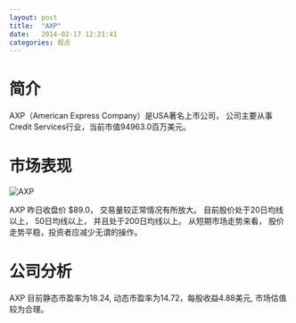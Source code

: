 ```yaml
---
layout: post
title:  "AXP"
date:   2014-02-17 12:21:41
categories: 观点
---
```


# 简介
AXP（American Express Company）是USA著名上市公司，
公司主要从事Credit Services行业，当前市值94963.0百万美元。

# 市场表现

![AXP](http://finviz.com/chart.ashx?t=AXP&ty=c&ta=1&p=d&s=l)

AXP 昨日收盘价 $89.0，
交易量较正常情况有所放大。
目前股价处于20日均线以上，
50日均线以上，
并且处于200日均线以上。
从短期市场走势来看，
股价走势平稳，投资者应减少无谓的操作。

# 公司分析
AXP 目前静态市盈率为18.24, 动态市盈率为14.72，每股收益4.88美元,
市场估值较为合理。
